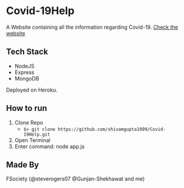 # Covid-19Help

A Website containing all the information regarding Covid-19.
[Check the website](https://covid-19help.herokuapp.com)

## Tech Stack

- NodeJS
- Express
- MongoDB

Deployed on Heroku.

## How to run

1. Clone Repo
   - `$> git clone https://github.com/shivamgupta1999/Covid-19Help.git`
2. Open Terminal
3. Enter command: node app.js

## Made By

 FSociety (@steverogers07 @Gunjan-Shekhawat and me)

